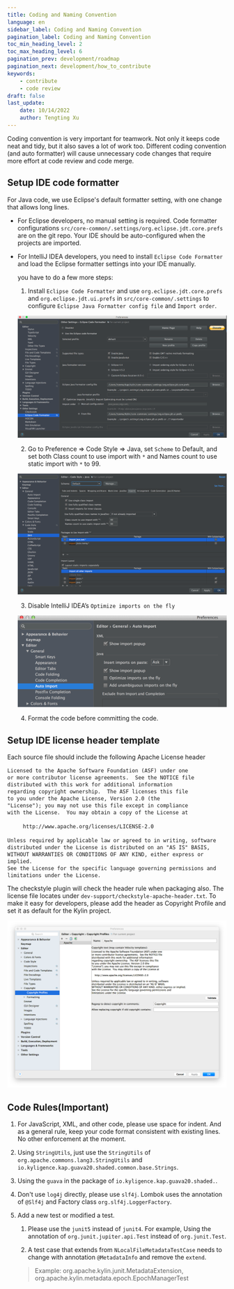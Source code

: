 ```yaml
---
title: Coding and Naming Convention
language: en
sidebar_label: Coding and Naming Convention
pagination_label: Coding and Naming Convention
toc_min_heading_level: 2
toc_max_heading_level: 6
pagination_prev: development/roadmap
pagination_next: development/how_to_contribute
keywords:
    - contribute
    - code review
draft: false
last_update:
    date: 10/14/2022
    author: Tengting Xu
---
```


Coding convention is very important for teamwork. Not only it keeps code neat and tidy, but it also saves a lot of work too. Different coding convention (and auto formatter) will cause unnecessary code changes that require more effort at code review and code merge.

## Setup IDE code formatter

For Java code, we use Eclipse's default formatter setting, with one change that allows long lines.

- For Eclipse developers, no manual setting is required. Code formatter configurations `src/core-common/.settings/org.eclipse.jdt.core.prefs` are on the git repo. Your IDE should be auto-configured when the projects are imported.

- For IntelliJ IDEA developers, you need to install `Eclipse Code Formatter` and load the Eclipse formatter settings into your IDE manually.

  you have to do a few more steps:

  1. Install `Eclipse Code Formatter` and use `org.eclipse.jdt.core.prefs` and `org.eclipse.jdt.ui.prefs` in `src/core-common/.settings` to configure `Eclipse Java Formatter config file` and `Import order`.

  ![](images/coding_convention/coding_convention_1.png)

  2. Go to Preference => Code Style => Java, set `Scheme` to Default, and set both Class count to use import with `*` and Names count to use static import with `*` to 99.

  ![](images/coding_convention/coding_convention_2.png)

  3. Disable IntelliJ IDEA’s `Optimize imports on the fly`
  
  ![](images/coding_convention/coding_convention_3.png)

  4. Format the code before committing the code.

## Setup IDE license header template

Each source file should include the following Apache License header

```shell
Licensed to the Apache Software Foundation (ASF) under one
or more contributor license agreements.  See the NOTICE file
distributed with this work for additional information
regarding copyright ownership.  The ASF licenses this file
to you under the Apache License, Version 2.0 (the
"License"); you may not use this file except in compliance
with the License.  You may obtain a copy of the License at

     http://www.apache.org/licenses/LICENSE-2.0

Unless required by applicable law or agreed to in writing, software
distributed under the License is distributed on an "AS IS" BASIS,
WITHOUT WARRANTIES OR CONDITIONS OF ANY KIND, either express or implied.
See the License for the specific language governing permissions and
limitations under the License.
```

The checkstyle plugin will check the header rule when packaging also. The license file locates under `dev-support/checkstyle-apache-header.txt`. To make it easy for developers, please add the header as Copyright Profile and set it as default for the Kylin project.

![](images/coding_convention/coding_convention_4.png)

## Code Rules(Important)

1. For JavaScript, XML, and other code, please use space for indent. And as a general rule, keep your code format consistent with existing lines. No other enforcement at the moment.

2. Using `StringUtils`, just use the `StringUtils` of `org.apache.commons.lang3.StringUtils` and `io.kyligence.kap.guava20.shaded.common.base.Strings`.

3. Using the `guava` in the package of `io.kyligence.kap.guava20.shaded.`.

4. Don't use `log4j` directly, please use `slf4j`. Lombok uses the annotation of `@Slf4j` and Factory class `org.slf4j.LoggerFactory`.

5. Add a new test or modified a test.

    1) Please use the `junit5` instead of `junit4`. For example, Using the annotation of `org.junit.jupiter.api.Test` instead of `org.junit.Test`.

    2) A test case that extends from `NLocalFileMetadataTestCase` needs to change with annotation `@MetadataInfo` and remove the `extend`. 
    
    > Example: org.apache.kylin.junit.MetadataExtension, org.apache.kylin.metadata.epoch.EpochManagerTest
